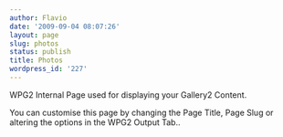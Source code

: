 ```yaml
---
author: Flavio
date: '2009-09-04 08:07:26'
layout: page
slug: photos
status: publish
title: Photos
wordpress_id: '227'
---
```


WPG2 Internal Page used for displaying your Gallery2 Content.

  
You can customise this page by changing the Page Title, Page Slug or altering
the options in the WPG2 Output Tab..

